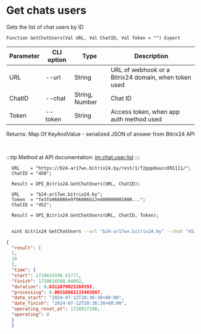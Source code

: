 ﻿---
sidebar_position: 2
---

# Get chats users
 Gets the list of chat users by ID



`Function GetChatUsers(Val URL, Val ChatID, Val Token = "") Export`

  | Parameter | CLI option | Type | Description |
  |-|-|-|-|
  | URL | --url | String | URL of webhook or a Bitrix24 domain, when token used |
  | ChatID | --chat | String, Number | Chat ID |
  | Token | --token | String | Access token, when app auth method used |

  
  Returns:  Map Of KeyAndValue - serialized JSON of answer from Bitrix24 API

<br/>

:::tip
Method at API documentation: [im.chat.user.list](https://dev.1c-bitrix.ru/learning/course/?COURSE_ID=93&LESSON_ID=12095)
:::
<br/>


```bsl title="Code example"
  URL    = "https://b24-ar17wx.bitrix24.by/rest/1/f2ppp8uucc891111/";
  ChatID = "450";
  
  Result = OPI_Bitrix24.GetChatUsers(URL, ChatID);
  
  URL    = "b24-ar17wx.bitrix24.by";
  Token  = "fe3fa966006e9f06006b12e400000001000...";
  ChatID = "452";
  
  Result = OPI_Bitrix24.GetChatUsers(URL, ChatID, Token);
```



```sh title="CLI command example"
    
  oint bitrix24 GetChatUsers --url "b24-ar17wx.bitrix24.by" --chat "452" --token "fe3fa966006e9f06006b12e400000001000..."

```

```json title="Result"
{
  "result": [
  1,
  10
  ],
  "time": {
  "start": 1720816598.61771,
  "finish": 1720816598.64882,
  "duration": 0.0311079025268555,
  "processing": 0.00316882133483887,
  "date_start": "2024-07-12T20:36:38+00:00",
  "date_finish": "2024-07-12T20:36:38+00:00",
  "operating_reset_at": 1720817198,
  "operating": 0
  }
  }
```
